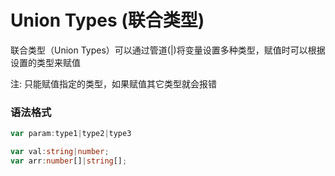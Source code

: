 # Union Types (联合类型)
联合类型（Union Types）可以通过管道(|)将变量设置多种类型，赋值时可以根据设置的类型来赋值

注: 只能赋值指定的类型，如果赋值其它类型就会报错


### 语法格式
```typescript
var param:type1|type2|type3

var val:string|number;
var arr:number[]|string[]; 
```
